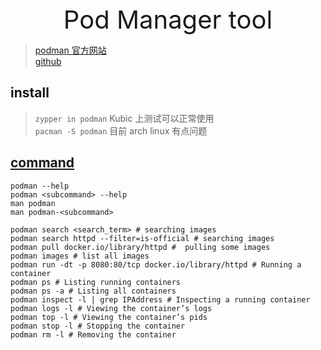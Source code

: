 <div style="text-align: center;font-size: 40px;">Pod Manager tool</div>

> [podman 官方网站](https://podman.io) \
> [github](https://github.com/TomSweeneyRedHat/podman)

## install

> `zypper in podman` Kubic 上测试可以正常使用 \
> `pacman -S podman` 目前 arch linux 有点问题

## [command](https://docs.podman.io/en/latest/Commands.html)

```shell
podman --help
podman <subcommand> --help
man podman
man podman-<subcommand>

podman search <search_term> # searching images
podman search httpd --filter=is-official # searching images
podman pull docker.io/library/httpd #  pulling some images
podman images # list all images
podman run -dt -p 8080:80/tcp docker.io/library/httpd # Running a container
podman ps # Listing running containers
podman ps -a # Listing all containers
podman inspect -l | grep IPAddress # Inspecting a running container
podman logs -l # Viewing the container’s logs
podman top -l # Viewing the container’s pids
podman stop -l # Stopping the container
podman rm -l # Removing the container
```